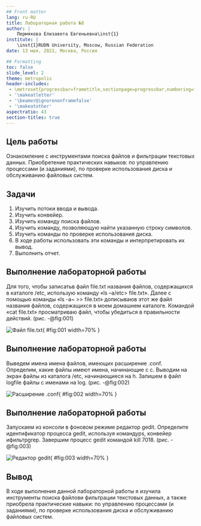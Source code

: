 ```yaml
---
## Front matter
lang: ru-RU
title: Лабораторная работа №8
author: |
	Пермякова Елизавета Евгеньевна\inst{1}
institute: |
	\inst{1}RUDN University, Moscow, Russian Federation
date: 13 мая, 2021, Москва, Россия

## Formatting
toc: false
slide_level: 2
theme: metropolis
header-includes: 
 - \metroset{progressbar=frametitle,sectionpage=progressbar,numbering=fraction}
 - '\makeatletter'
 - '\beamer@ignorenonframefalse'
 - '\makeatother'
aspectratio: 43
section-titles: true
---
```


## Цель работы

Ознакомление  с  инструментами  поиска  файлов  и фильтрации текстовых данных. Приобретение практических навыков: по управлению процессами (и заданиями), по проверке использования диска и обслуживанию файловых систем.

## Задачи

1. Изучить потоки ввода и вывода.
2. Изучить конвейер.
3. Изучить команду поиска файлов.
4. Изучить команду, позволяющую найти указанную строку символов.
5. Изучить команды по проверке использования диска.
6. В ходе работы использовать эти команды и интерпретировать их вывод.
7. Выполнить отчет.

## Выполнение лабораторной работы

Для того, чтобы записатьв файл file.txt названия файлов, содержащихся в каталоге /etc, использую команду «ls –a/etc> file.txt». Далее с помощью команды «ls -a~ >> file.txt» дописываюв этот же файл названия файлов, содержащихся в моем домашнем каталоге. Командой «cat file.txt» просматриваю  файл,  чтобы  убедиться  в  правильности действий. (рис. -@fig:001) 

![Файл file.txt](image7/1.png){ #fig:001 width=70% }

## Выполнение лабораторной работы

Выведем имена имена файлов, имеющих расширение .conf. Определим, какие файлы имеют имена, начинающие с с. Выводим на экран файлы из каталога /etc, начинающиеся на h. Запишем в файл logfile файлы с именами на log. (рис. -@fig:002)

![Расширение .conf](image7/3.png){ #fig:002 width=70% }

## Выполнение лабораторной работы

Запускаем из консоли в фоновом режиме редактор gedit. Определите идентификатор процесса gedit, используя командуps, конвейер ифильтрgrep. Завершим процесс gedit командой kill 7018. (рис. -@fig:003)

![Редактор gedit](image7/11.png){ #fig:003 width=70% }

## Вывод

В  ходе  выполнения  данной  лабораторной  работы  я  изучила инструменты поиска файлови фильтрации текстовых данных, а также приобрела  практические  навыки:  по  управлению  процессами  (и заданиями), по проверке использования диска и обслуживанию файловых систем.
